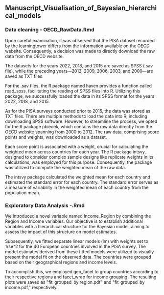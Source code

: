 ## Manuscript_Visualisation_of_Bayesian_hierarchical_models

### Data cleaning - OECD_RawData.Rmd
Upon careful examination, it was observed that the PISA dataset recorded by the learningtower differs from the information available on the OECD website. 
Consequently, a decision was made to directly download the raw data from the OECD website.

The datasets for the years 2022, 2018, and 2015 are saved as SPSS (.sav file), while the preceding years—2012, 2009, 2006, 2003, and 2000—are saved as TXT files.

For the .sav files, the R package named haven provides a function called read_spss, facilitating the reading of SPSS files into R. 
Utilizing this package, we successfully loaded the data in its SPSS format for the years 2022, 2018, and 2015.

As for the PISA surveys conducted prior to 2015, the data was stored as TXT files. 
There are multiple methods to load the data into R, including downloading SPSS software. 
However, to streamline the process, we opted for the R package pbiecek, which contains the raw data directly from the OECD website spanning from 2000 to 2012. 
The raw data, comprising score points and weights, was downloaded as a dataset.

Each score point is associated with a weight, crucial for calculating the weighted mean across countries for each year. 
The R package intsvy, designed to consider complex sample designs like replicate weights in its calculations, was employed for this purpose. 
Consequently, the package was utilized to compute the weighted mean of the raw data.

The intsvy package calculated the weighted mean for each country and estimated the standard error for each country. 
The standard error serves as a measure of variability in the weighted mean of each country from the population mean.

### Exploratory Data Analysis -.Rmd
We introduced a novel variable named Income_Region by combining the Region and Income variables. Our objective is to establish additional variables with a hierarchical structure for the Bayesian model, aiming to assess the impact of this structure on model estimates.

Subsequently, we fitted separate linear models (lm) with weights set to 1/se^2 for the 40 European countries involved in the PISA survey. The model estimates derived from these fitted models were utilized to visually present the model fit on the observed data. The countries were grouped based on their geographical regions and income levels.

To accomplish this, we employed geo_facet to group countries according to their respective regions and facet_wrap for income grouping. The resulting plots were saved as "fit_grouped_by region.pdf" and "fit_grouped_by income.pdf," respectively.
